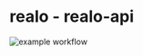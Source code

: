 # realo - realo-api

![example workflow](https://github.com/h1alexbel/realo/actions/workflows/<WORKFLOW_FILE>/badge.svg)
